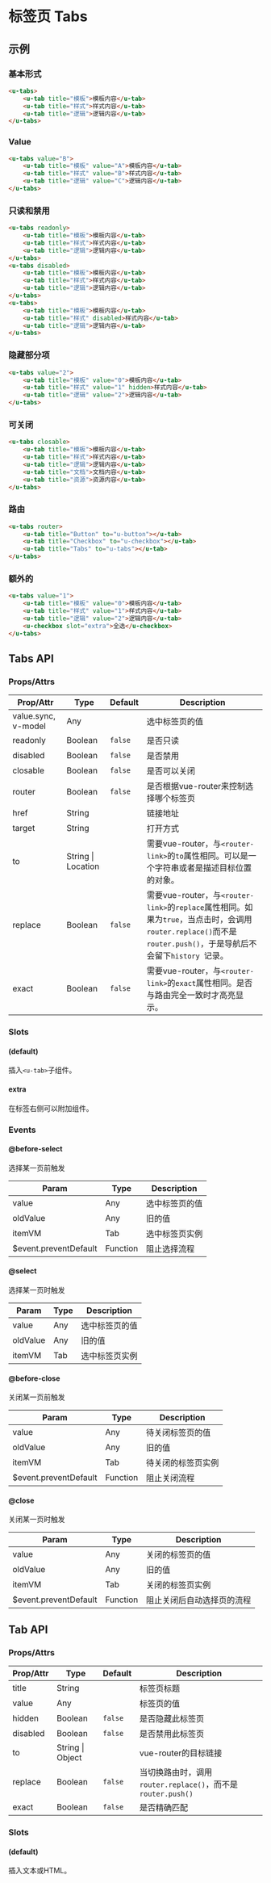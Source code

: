 # 标签页 Tabs

## 示例
### 基本形式

``` html
<u-tabs>
    <u-tab title="模板">模板内容</u-tab>
    <u-tab title="样式">样式内容</u-tab>
    <u-tab title="逻辑">逻辑内容</u-tab>
</u-tabs>
```

### Value

``` html
<u-tabs value="B">
    <u-tab title="模板" value="A">模板内容</u-tab>
    <u-tab title="样式" value="B">样式内容</u-tab>
    <u-tab title="逻辑" value="C">逻辑内容</u-tab>
</u-tabs>
```

### 只读和禁用

``` html
<u-tabs readonly>
    <u-tab title="模板">模板内容</u-tab>
    <u-tab title="样式">样式内容</u-tab>
    <u-tab title="逻辑">逻辑内容</u-tab>
</u-tabs>
<u-tabs disabled>
    <u-tab title="模板">模板内容</u-tab>
    <u-tab title="样式">样式内容</u-tab>
    <u-tab title="逻辑">逻辑内容</u-tab>
</u-tabs>
<u-tabs>
    <u-tab title="模板">模板内容</u-tab>
    <u-tab title="样式" disabled>样式内容</u-tab>
    <u-tab title="逻辑">逻辑内容</u-tab>
</u-tabs>
```

### 隐藏部分项

``` html
<u-tabs value="2">
    <u-tab title="模板" value="0">模板内容</u-tab>
    <u-tab title="样式" value="1" hidden>样式内容</u-tab>
    <u-tab title="逻辑" value="2">逻辑内容</u-tab>
</u-tabs>
```

### 可关闭

``` html
<u-tabs closable>
    <u-tab title="模板">模板内容</u-tab>
    <u-tab title="样式">样式内容</u-tab>
    <u-tab title="逻辑">逻辑内容</u-tab>
    <u-tab title="文档">文档内容</u-tab>
    <u-tab title="资源">资源内容</u-tab>
</u-tabs>
```


### 路由

``` html
<u-tabs router>
    <u-tab title="Button" to="u-button"></u-tab>
    <u-tab title="Checkbox" to="u-checkbox"></u-tab>
    <u-tab title="Tabs" to="u-tabs"></u-tab>
</u-tabs>
```

### 额外的

``` html
<u-tabs value="1">
    <u-tab title="模板" value="0">模板内容</u-tab>
    <u-tab title="样式" value="1">样式内容</u-tab>
    <u-tab title="逻辑" value="2">逻辑内容</u-tab>
    <u-checkbox slot="extra">全选</u-checkbox>
</u-tabs>
```

## Tabs API
### Props/Attrs

| Prop/Attr | Type | Default | Description |
| --------- | ---- | ------- | ----------- |
| value.sync, v-model | Any | | 选中标签页的值 |
| readonly | Boolean | `false` | 是否只读 |
| disabled | Boolean | `false` | 是否禁用 |
| closable | Boolean | `false` | 是否可以关闭 |
| router | Boolean | `false` | 是否根据vue-router来控制选择哪个标签页 |
| href | String |  | 链接地址 |
| target | String |  | 打开方式 |
| to | String \| Location |  | 需要vue-router，与`<router-link>`的`to`属性相同。可以是一个字符串或者是描述目标位置的对象。 |
| replace | Boolean | `false` | 需要vue-router，与`<router-link>`的`replace`属性相同。如果为`true`，当点击时，会调用`router.replace()`而不是`router.push()`，于是导航后不会留下`history `记录。 |
| exact | Boolean | `false` | 需要vue-router，与`<router-link>`的`exact`属性相同。是否与路由完全一致时才高亮显示。 |

### Slots

#### (default)

插入`<u-tab>`子组件。

#### extra

在标签右侧可以附加组件。

### Events

#### @before-select

选择某一页前触发

| Param | Type | Description |
| ----- | ---- | ----------- |
| value | Any | 选中标签页的值 |
| oldValue | Any | 旧的值 |
| itemVM | Tab | 选中标签页实例 |
| $event.preventDefault | Function | 阻止选择流程 |

#### @select

选择某一页时触发

| Param | Type | Description |
| ----- | ---- | ----------- |
| value | Any | 选中标签页的值 |
| oldValue | Any | 旧的值 |
| itemVM | Tab | 选中标签页实例 |

#### @before-close

关闭某一页前触发

| Param | Type | Description |
| ----- | ---- | ----------- |
| value | Any | 待关闭标签页的值 |
| oldValue | Any | 旧的值 |
| itemVM | Tab | 待关闭的标签页实例 |
| $event.preventDefault | Function | 阻止关闭流程 |

#### @close

关闭某一页时触发

| Param | Type | Description |
| ----- | ---- | ----------- |
| value | Any | 关闭的标签页的值 |
| oldValue | Any | 旧的值 |
| itemVM | Tab | 关闭的标签页实例 |
| $event.preventDefault | Function | 阻止关闭后自动选择页的流程 |

## Tab API
### Props/Attrs

| Prop/Attr | Type | Default | Description |
| --------- | ---- | ------- | ----------- |
| title | String | | 标签页标题 |
| value | Any | | 标签页的值 |
| hidden | Boolean | `false` | 是否隐藏此标签页 |
| disabled | Boolean | `false` | 是否禁用此标签页 |
| to | String \| Object | | vue-router的目标链接 |
| replace | Boolean | `false` | 当切换路由时，调用`router.replace()`，而不是`router.push()` |
| exact | Boolean | `false` | 是否精确匹配 |

### Slots

#### (default)

插入文本或HTML。

